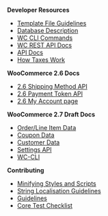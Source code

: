 **Developer Resources**

- [Template File Guidelines](https://github.com/woothemes/woocommerce/wiki/Template-File-Guidelines-for-Devs-and-Theme-Authors)
- [Database Description](https://github.com/woothemes/woocommerce/wiki/Database-Description)
- [WC CLI Commands](https://github.com/woothemes/woocommerce/wiki/WP-CLI-commands)
- [WC REST API Docs](http://woocommerce.github.io/woocommerce-rest-api-docs/)
- [API Docs](https://docs.woothemes.com/wc-apidocs/)
- [How Taxes Work](https://github.com/woothemes/woocommerce/wiki/How-Taxes-Work-in-WooCommerce)

**WooCommerce 2.6 Docs**
- [2.6 Shipping Method API](https://github.com/woothemes/woocommerce/wiki/Shipping-Method-API-(2.6))
- [2.6 Payment Token API](https://github.com/woothemes/woocommerce/wiki/Payment-Token-API)
- [2.6 My Account page](https://github.com/woothemes/woocommerce/wiki/2.6-Tabbed-My-Account-page)

**WooCommerce 2.7 Draft Docs**
- [Order/Line Item Data](https://github.com/woothemes/woocommerce/wiki/2.7---Order-and-Order-Line-Item-Data)
- [Coupon Data](https://github.com/woothemes/woocommerce/wiki/2.7-Coupon-Data)
- [Customer Data](https://github.com/woothemes/woocommerce/wiki/2.7-Customer-Data)
- [Settings API](https://github.com/woothemes/woocommerce/wiki/2.7:-Settings-API)
- [WC-CLI](https://github.com/woocommerce/woocommerce/wiki/WC-CLI)

**Contributing**

- [Minifying Styles and Scripts](https://github.com/woothemes/woocommerce/wiki/Contributing---How-to-ensure-SCSS-and-scripts-are-minified)
- [String Localisation Guidelines](https://github.com/woocommerce/woocommerce/wiki/String-localisation-guidelines) 
- [Guidelines](https://github.com/woocommerce/woocommerce/blob/master/.github/CONTRIBUTING.md)
- [Core Test Checklist](https://github.com/woothemes/woocommerce/wiki/Core-Testing-Checklist)
